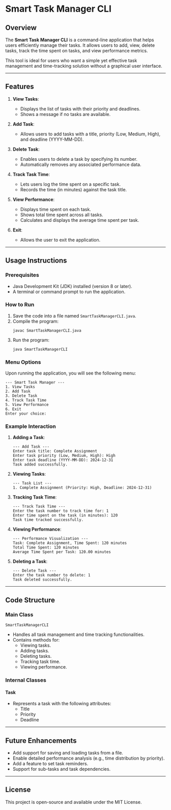 # Smart Task Manager CLI

## Overview
The **Smart Task Manager CLI** is a command-line application that helps users efficiently manage their tasks. It allows users to add, view, delete tasks, track the time spent on tasks, and view performance metrics.

This tool is ideal for users who want a simple yet effective task management and time-tracking solution without a graphical user interface.

---

## Features

1. **View Tasks**:
   - Displays the list of tasks with their priority and deadlines.
   - Shows a message if no tasks are available.

2. **Add Task**:
   - Allows users to add tasks with a title, priority (Low, Medium, High), and deadline (YYYY-MM-DD).

3. **Delete Task**:
   - Enables users to delete a task by specifying its number.
   - Automatically removes any associated performance data.

4. **Track Task Time**:
   - Lets users log the time spent on a specific task.
   - Records the time (in minutes) against the task title.

5. **View Performance**:
   - Displays time spent on each task.
   - Shows total time spent across all tasks.
   - Calculates and displays the average time spent per task.

6. **Exit**:
   - Allows the user to exit the application.

---

## Usage Instructions

### Prerequisites
- Java Development Kit (JDK) installed (version 8 or later).
- A terminal or command prompt to run the application.

### How to Run
1. Save the code into a file named `SmartTaskManagerCLI.java`.
2. Compile the program:
   ```
   javac SmartTaskManagerCLI.java
   ```
3. Run the program:
   ```
   java SmartTaskManagerCLI
   ```

### Menu Options
Upon running the application, you will see the following menu:
```plaintext
--- Smart Task Manager ---
1. View Tasks
2. Add Task
3. Delete Task
4. Track Task Time
5. View Performance
6. Exit
Enter your choice:
```

### Example Interaction
1. **Adding a Task**:
   ```plaintext
   --- Add Task ---
   Enter task title: Complete Assignment
   Enter task priority (Low, Medium, High): High
   Enter task deadline (YYYY-MM-DD): 2024-12-31
   Task added successfully.
   ```

2. **Viewing Tasks**:
   ```plaintext
   --- Task List ---
   1. Complete Assignment (Priority: High, Deadline: 2024-12-31)
   ```

3. **Tracking Task Time**:
   ```plaintext
   --- Track Task Time ---
   Enter the task number to track time for: 1
   Enter time spent on the task (in minutes): 120
   Task time tracked successfully.
   ```

4. **Viewing Performance**:
   ```plaintext
   --- Performance Visualization ---
   Task: Complete Assignment, Time Spent: 120 minutes
   Total Time Spent: 120 minutes
   Average Time Spent per Task: 120.00 minutes
   ```

5. **Deleting a Task**:
   ```plaintext
   --- Delete Task ---
   Enter the task number to delete: 1
   Task deleted successfully.
   ```

---

## Code Structure

### Main Class
`SmartTaskManagerCLI`
- Handles all task management and time tracking functionalities.
- Contains methods for:
  - Viewing tasks.
  - Adding tasks.
  - Deleting tasks.
  - Tracking task time.
  - Viewing performance.

### Internal Classes
#### **Task**
- Represents a task with the following attributes:
  - Title
  - Priority
  - Deadline

---

## Future Enhancements
- Add support for saving and loading tasks from a file.
- Enable detailed performance analysis (e.g., time distribution by priority).
- Add a feature to set task reminders.
- Support for sub-tasks and task dependencies.

---

## License
This project is open-source and available under the MIT License.

